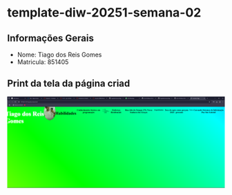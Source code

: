 # template-diw-20251-semana-02

## Informações Gerais
- Nome: Tiago dos Reis Gomes
- Matricula: 851405

## Print da tela da página criad
<img src="print curriculo.png" alt="imagem curriculo">